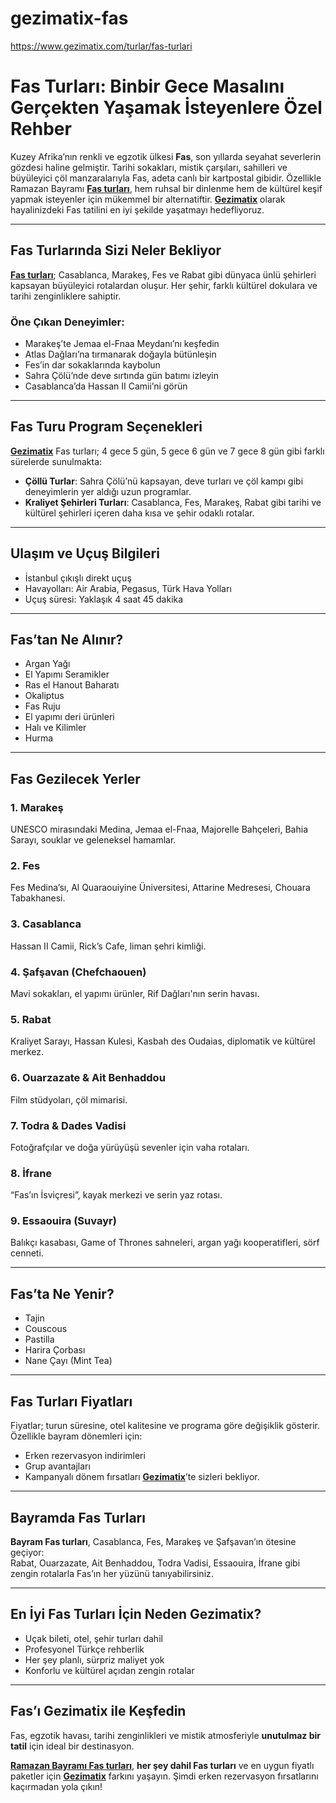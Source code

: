 # gezimatix-fas
https://www.gezimatix.com/turlar/fas-turlari


# Fas Turları: Binbir Gece Masalını Gerçekten Yaşamak İsteyenlere Özel Rehber

Kuzey Afrika’nın renkli ve egzotik ülkesi **Fas**, son yıllarda seyahat severlerin gözdesi haline gelmiştir. Tarihi sokakları, mistik çarşıları, sahilleri ve büyüleyici çöl manzaralarıyla Fas, adeta canlı bir kartpostal gibidir. Özellikle Ramazan Bayramı **[Fas turları](https://www.gezimatix.com/turlar/fas-turlari)**, hem ruhsal bir dinlenme hem de kültürel keşif yapmak isteyenler için mükemmel bir alternatiftir. **[Gezimatix](https://www.gezimatix.com/)** olarak hayalinizdeki Fas tatilini en iyi şekilde yaşatmayı hedefliyoruz.

---

## Fas Turlarında Sizi Neler Bekliyor

**[Fas turları](https://www.gezimatix.com/turlar/fas-turlari)**; Casablanca, Marakeş, Fes ve Rabat gibi dünyaca ünlü şehirleri kapsayan büyüleyici rotalardan oluşur. Her şehir, farklı kültürel dokulara ve tarihi zenginliklere sahiptir.

### Öne Çıkan Deneyimler:

- Marakeş’te Jemaa el-Fnaa Meydanı’nı keşfedin  
- Atlas Dağları’na tırmanarak doğayla bütünleşin  
- Fes’in dar sokaklarında kaybolun  
- Sahra Çölü’nde deve sırtında gün batımı izleyin  
- Casablanca’da Hassan II Camii’ni görün  

---

## Fas Turu Program Seçenekleri

**[Gezimatix](https://www.gezimatix.com/)** Fas turları; 4 gece 5 gün, 5 gece 6 gün ve 7 gece 8 gün gibi farklı sürelerde sunulmakta:

- **Çöllü Turlar**: Sahra Çölü’nü kapsayan, deve turları ve çöl kampı gibi deneyimlerin yer aldığı uzun programlar.  
- **Kraliyet Şehirleri Turları**: Casablanca, Fes, Marakeş, Rabat gibi tarihi ve kültürel şehirleri içeren daha kısa ve şehir odaklı rotalar.

---

## Ulaşım ve Uçuş Bilgileri

- İstanbul çıkışlı direkt uçuş  
- Havayolları: Air Arabia, Pegasus, Türk Hava Yolları  
- Uçuş süresi: Yaklaşık 4 saat 45 dakika

---

## Fas’tan Ne Alınır?

- Argan Yağı  
- El Yapımı Seramikler  
- Ras el Hanout Baharatı  
- Okaliptus  
- Fas Ruju  
- El yapımı deri ürünleri  
- Halı ve Kilimler  
- Hurma

---

## Fas Gezilecek Yerler

### 1. **Marakeş**  
UNESCO mirasındaki Medina, Jemaa el-Fnaa, Majorelle Bahçeleri, Bahia Sarayı, souklar ve geleneksel hamamlar.

### 2. **Fes**  
Fes Medina’sı, Al Quaraouiyine Üniversitesi, Attarine Medresesi, Chouara Tabakhanesi.

### 3. **Casablanca**  
Hassan II Camii, Rick’s Cafe, liman şehri kimliği.

### 4. **Şafşavan (Chefchaouen)**  
Mavi sokakları, el yapımı ürünler, Rif Dağları'nın serin havası.

### 5. **Rabat**  
Kraliyet Sarayı, Hassan Kulesi, Kasbah des Oudaias, diplomatik ve kültürel merkez.

### 6. **Ouarzazate & Ait Benhaddou**  
Film stüdyoları, çöl mimarisi.

### 7. **Todra & Dades Vadisi**  
Fotoğrafçılar ve doğa yürüyüşü sevenler için vaha rotaları.

### 8. **İfrane**  
“Fas’ın İsviçresi”, kayak merkezi ve serin yaz rotası.

### 9. **Essaouira (Suvayr)**  
Balıkçı kasabası, Game of Thrones sahneleri, argan yağı kooperatifleri, sörf cenneti.

---

## Fas’ta Ne Yenir?

- Tajin  
- Couscous  
- Pastilla  
- Harira Çorbası  
- Nane Çayı (Mint Tea)

---

## Fas Turları Fiyatları

Fiyatlar; turun süresine, otel kalitesine ve programa göre değişiklik gösterir. Özellikle bayram dönemleri için:

- Erken rezervasyon indirimleri  
- Grup avantajları  
- Kampanyalı dönem fırsatları **[Gezimatix](https://www.gezimatix.com/)**’te sizleri bekliyor.

---

## Bayramda Fas Turları

**Bayram Fas turları**, Casablanca, Fes, Marakeş ve Şafşavan’ın ötesine geçiyor:  
Rabat, Ouarzazate, Ait Benhaddou, Todra Vadisi, Essaouira, İfrane gibi zengin rotalarla Fas’ın her yüzünü tanıyabilirsiniz.

---

## En İyi Fas Turları İçin Neden Gezimatix?

- Uçak bileti, otel, şehir turları dahil  
- Profesyonel Türkçe rehberlik  
- Her şey planlı, sürpriz maliyet yok  
- Konforlu ve kültürel açıdan zengin rotalar

---

## Fas’ı Gezimatix ile Keşfedin

Fas, egzotik havası, tarihi zenginlikleri ve mistik atmosferiyle **unutulmaz bir tatil** için ideal bir destinasyon.

**[Ramazan Bayramı Fas turları](https://www.gezimatix.com/turlar/fas-turlari)**, **her şey dahil Fas turları** ve en uygun fiyatlı paketler için **[Gezimatix](https://www.gezimatix.com/)** farkını yaşayın. Şimdi erken rezervasyon fırsatlarını kaçırmadan yola çıkın!
